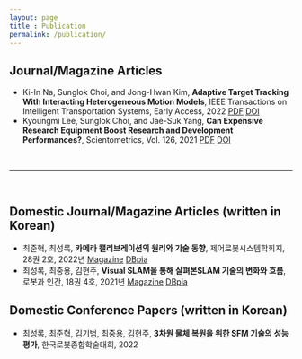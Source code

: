 ```yaml
---
layout: page
title : Publication
permalink: /publication/
---
```


## Journal/Magazine Articles
* Ki-In Na, Sunglok Choi, and Jong-Hwan Kim, **Adaptive Target Tracking With Interacting Heterogeneous Motion Models**, IEEE Transactions on Intelligent Transportation Systems, Early Access, 2022 [PDF](https://ieeexplore.ieee.org/stamp/stamp.jsp?tp=&arnumber=9837821) [DOI](https://doi.org/10.1109/TITS.2022.3191814)
* Kyoungmi Lee, Sunglok Choi, and Jae-Suk Yang, **Can Expensive Research Equipment Boost Research and Development Performances?**, Scientometrics, Vol. 126, 2021 [PDF](https://link.springer.com/content/pdf/10.1007/s11192-021-04088-6.pdf) [DOI](https://doi.org/10.1007/s11192-021-04088-6)

<br>

---

<br>

## Domestic Journal/Magazine Articles (written in Korean)
* 최준혁, 최성록, **카메라 캘리브레이션의 원리와 기술 동향**, 제어로봇시스템학회지, 28권 2호, 2022년 [Magazine](http://icros.org/publication/sub03_04.asp?sub_param=4) [DBpia](https://www.dbpia.co.kr/journal/articleDetail?nodeId=NODE11077417)
* 최성록, 최중용, 김현주, **Visual SLAM을 통해 살펴본SLAM 기술의 변화와 흐름**, 로봇과 인간, 18권 4호, 2021년 [Magazine](http://kros.org/journal/journal04_list.asp) [DBpia](https://www.dbpia.co.kr/journal/articleDetail?nodeId=NODE10620198)

## Domestic Conference Papers (written in Korean)
* 최성록, 최준혁, 김기범, 최중용, 김현주, **3차원 물체 복원을 위한 SFM 기술의 성능평가**, 한국로봇종합학술대회, 2022